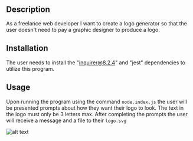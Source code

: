 # <SVG Generator>

## Description

As a freelance web developer I want to create a logo generator so that the user doesn't need to pay a graphic designer to produce a logo.


## Installation

The user needs to install the "inquirer@8.2.4" and "jest" dependencies to utilize this program.

## Usage

Upon running the program using the command `node.index.js` the user will be presented prompts about how they want their logo to look. The text in the logo must only be 3 letters max. After completing the prompts the user will receive a message and a file to their `logo.svg`

![alt text](assets/images/screenshot.png)